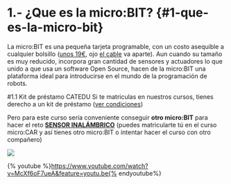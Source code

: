 # 1.- ¿Que es la micro:BIT? {#1-que-es-la-micro-bit}

La micro:BIT es una pequeña tarjeta programable, con un costo asequible a cualquier bolsillo ([unos 19€](https://microbit.org/resellers/), ojo [el cable](https://www.amazon.es/gp/product/B00WMAQKS2/ref=ppx_yo_dt_b_asin_title_o00__o00_s00?ie=UTF8&psc=1) va aparte). Aun cuando su tamaño es muy reducido, incorpora gran cantidad de sensores y actuadores lo que unido a que usa un software Open Source, hacen de la micro:BIT una plataforma ideal para introducirse en el mundo de la programación de robots.

#1.1 Kit de préstamo CATEDU
Si te matriculas en nuestros cursos, tienes derecho a un kit de préstamo ([ver condiciones](https://catedu.github.io/faq-aularagon/prestamos.html))

Pero para este curso sería conveniente conseguir **otro micro:BIT** para hacer el reto **[SENSOR INALÁMBRICO](/radio/reto-15-sensor-inalambrico.md)** (puedes matricularte tú en el curso micro:CAR y así tienes otro micro:BIT o intentar hacer el curso con otro compañero)


<img src="https://docs.google.com/drawings/d/e/2PACX-1vQYNuYInJsK-oaSA255IdiO1uaYw0Nxcsrw4-_PVy8XDxu90maW036uTk08REy7LIa9XD7ErHBtOZgQ/pub?w=482&amp;h=365">

{% youtube %}https://www.youtube.com/watch?v=McXf6oF7ueA&feature=youtu.be{% endyoutube%}
